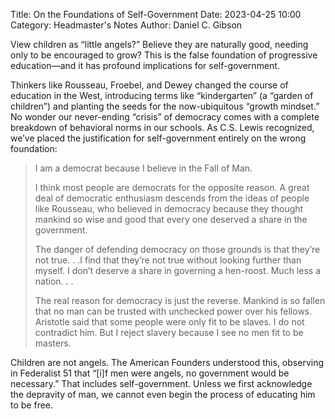 Title: On the Foundations of Self-Government
Date: 2023-04-25 10:00 
Category: Headmaster's Notes
Author: Daniel C. Gibson


View children as “little angels?” Believe they are naturally good, needing only to be encouraged to grow? This is the false foundation of progressive education—and it has profound implications for self-government.

Thinkers like Rousseau, Froebel, and Dewey changed the course of education in the West, introducing terms like “kindergarten” (a “garden of children”) and planting the seeds for the now-ubiquitous “growth mindset.” No wonder our never-ending “crisis” of democracy comes with a complete breakdown of behavioral norms in our schools. As C.S. Lewis recognized, we’ve placed the justification for self-government entirely on the wrong foundation:

>I am a democrat because I believe in the Fall of Man.
>
>I think most people are democrats for the opposite reason. A great deal of democratic enthusiasm descends from the ideas of people like Rousseau, who believed in democracy because they thought mankind so wise and good that every one deserved a share in the government.
>
>The danger of defending democracy on those grounds is that they’re not true. . .I find that they’re not true without looking further than myself. I don’t deserve a share in governing a hen-roost. Much less a nation. . .
>
>The real reason for democracy is just the reverse. Mankind is so fallen that no man can be trusted with unchecked power over his fellows. Aristotle said that some people were only fit to be slaves. I do not contradict him. But I reject slavery because I see no men fit to be masters.

Children are not angels. The American Founders understood this, observing in Federalist 51 that “[i]f men were angels, no government would be necessary.” That includes self-government. Unless we first acknowledge the depravity of man, we cannot even begin the process of educating him to be free.